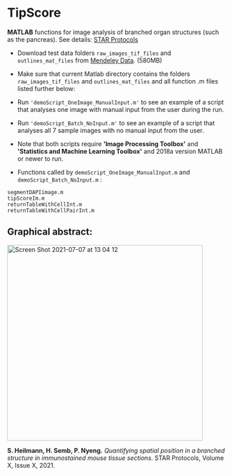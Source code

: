 # TipScore
**MATLAB** functions for image analysis of branched organ structures (such as the pancreas). See details: [STAR Protocols](https://docs.google.com/document/d/143IZt6-4IdLZK5zwaFn9D988-nppJYnUX7sv5Kt3IIc/edit)

- Download test data folders ``` raw_images_tif_files ``` and ``` outlines_mat_files ``` from [Mendeley Data](https://data.mendeley.com/drafts/nr9cyyk265). (580MB) 

- Make sure that current Matlab directory contains the folders ``` raw_images_tif_files ``` and ``` outlines_mat_files ``` and all function .m files listed further below:

- Run ``` 'demoScript_OneImage_ManualInput.m' ``` to see an example of a script that analyses one image with manual input from the user during the run.

- Run ``` 'demoScript_Batch_NoInput.m' ``` to see an example of a script that analyses all 7 sample images with no manual input from the user.

- Note that both scripts require **'Image Processing Toolbox'** and **'Statistics and Machine Learning Toolbox'** and 2018a version MATLAB or newer to run.

- Functions called by ``` demoScript_OneImage_ManualInput.m ``` and  ``` demoScript_Batch_NoInput.m ``` :

```
segmentDAPIimage.m
tipScoreIm.m
returnTableWithCellInt.m
returnTableWithCellPairInt.m
```


## Graphical abstract: 
<img width="450" alt="Screen Shot 2021-07-07 at 13 04 12" src="https://user-images.githubusercontent.com/11952601/124749116-1f302e00-df24-11eb-9c5c-f15845e7acd8.png">


**S. Heilmann, H. Semb, P. Nyeng.** *Quantifying spatial position in a branched structure in immunostained mouse tissue sections*. STAR Protocols, Volume X, Issue X, 2021.
